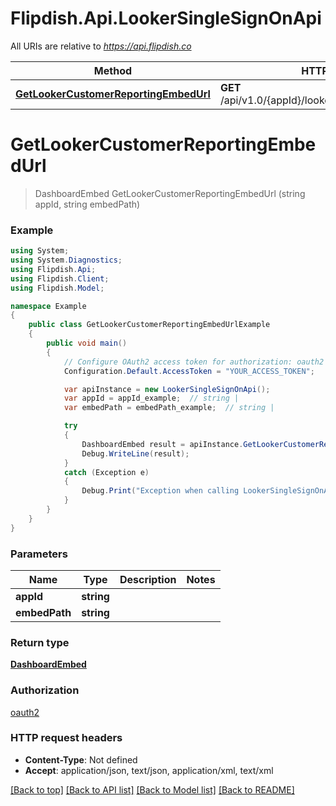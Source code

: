 # Flipdish.Api.LookerSingleSignOnApi

All URIs are relative to *https://api.flipdish.co*

Method | HTTP request | Description
------------- | ------------- | -------------
[**GetLookerCustomerReportingEmbedUrl**](LookerSingleSignOnApi.md#getlookercustomerreportingembedurl) | **GET** /api/v1.0/{appId}/looker/sso/CustomerReporting | 


<a name="getlookercustomerreportingembedurl"></a>
# **GetLookerCustomerReportingEmbedUrl**
> DashboardEmbed GetLookerCustomerReportingEmbedUrl (string appId, string embedPath)



### Example
```csharp
using System;
using System.Diagnostics;
using Flipdish.Api;
using Flipdish.Client;
using Flipdish.Model;

namespace Example
{
    public class GetLookerCustomerReportingEmbedUrlExample
    {
        public void main()
        {
            // Configure OAuth2 access token for authorization: oauth2
            Configuration.Default.AccessToken = "YOUR_ACCESS_TOKEN";

            var apiInstance = new LookerSingleSignOnApi();
            var appId = appId_example;  // string | 
            var embedPath = embedPath_example;  // string | 

            try
            {
                DashboardEmbed result = apiInstance.GetLookerCustomerReportingEmbedUrl(appId, embedPath);
                Debug.WriteLine(result);
            }
            catch (Exception e)
            {
                Debug.Print("Exception when calling LookerSingleSignOnApi.GetLookerCustomerReportingEmbedUrl: " + e.Message );
            }
        }
    }
}
```

### Parameters

Name | Type | Description  | Notes
------------- | ------------- | ------------- | -------------
 **appId** | **string**|  | 
 **embedPath** | **string**|  | 

### Return type

[**DashboardEmbed**](DashboardEmbed.md)

### Authorization

[oauth2](../README.md#oauth2)

### HTTP request headers

 - **Content-Type**: Not defined
 - **Accept**: application/json, text/json, application/xml, text/xml

[[Back to top]](#) [[Back to API list]](../README.md#documentation-for-api-endpoints) [[Back to Model list]](../README.md#documentation-for-models) [[Back to README]](../README.md)

